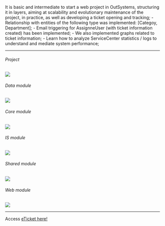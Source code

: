 It is basic and intermediate to start a web project in OutSystems, structuring it in layers, aiming at scalability and evolutionary maintenance of the project, in practice, as well as developing a ticket opening and tracking; - Relationship with entities of the following type was implemented: [Categoy, Department]; - Email triggering for AssignneUser (with ticket information created) has been implemented; - We also implemented graphs related to ticket information; - Learn how to analyze ServiceCenter statistics / logs to understand and mediate system performance;

---

###### Project

![](../iTicket-Proj/img/eTicket_Proj.png)

###### Data module

![](../iTicket-Proj/img/eTicket_Data.png)

###### Core module

![](../iTicket-Proj/img/eTicket_Core.png)

###### IS module

![](../iTicket-Proj/img/eTicket_IS.png)

###### Shared module

![](../iTicket-Proj/img/eTicket_Shared.png)

###### Web module

![](../iTicket-Proj/img/eTicket_Web.png)

---
Access [eTicket here!]([https](https://kaichiro.outsystemscloud.com/eTicket_Web/))

